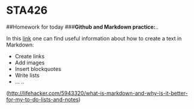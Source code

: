 # STA426
##Homework for today
###**Github and Markdown practice:**..

In this [link](http://www.markdowntutorial.com/) one can find useful information about how to create a text in Markdown:
* Create links
* Add images
* Insert blockquotes
* Write lists
* ... ..

(http://lifehacker.com/5943320/what-is-markdown-and-why-is-it-better-for-my-to-do-lists-and-notes)
